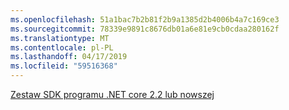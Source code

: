 ```yaml
---
ms.openlocfilehash: 51a1bac7b2b81f2b9a1385d2b4006b4a7c169ce3
ms.sourcegitcommit: 78339e9891c8676db01a6e81e9cb0cdaa280162f
ms.translationtype: MT
ms.contentlocale: pl-PL
ms.lasthandoff: 04/17/2019
ms.locfileid: "59516368"
---
```

[Zestaw SDK programu .NET core 2.2 lub nowszej](https://www.microsoft.com/net/download/all)
